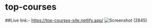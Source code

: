 # top-courses

##Live link:- https://top-courses-site.netlify.app/
![Screenshot (2845)](https://user-images.githubusercontent.com/108452188/228824951-a0fe442c-4f25-4e7b-b12e-475795b6ef92.png)
